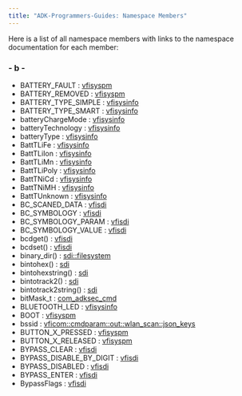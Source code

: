 ```yaml
---
title: "ADK-Programmers-Guides: Namespace Members"
---
```


Here is a list of all namespace members with links to the namespace documentation for each member:

### - b -

- BATTERY_FAULT : <a href="namespacevfisyspm.md#a40ea12a9b19b561cd7403fc1362c49d0a5e65c645140a71ee8680731d117db539">vfisyspm</a>
- BATTERY_REMOVED : <a href="namespacevfisyspm.md#a40ea12a9b19b561cd7403fc1362c49d0a1ed19f741a8e8ca234663d12733a4ac9">vfisyspm</a>
- BATTERY_TYPE_SIMPLE : <a href="namespacevfisysinfo.md#ae805055fa35ecba75726c6df82f11579a3bc2a746a27a56c180b734e3b34985da">vfisysinfo</a>
- BATTERY_TYPE_SMART : <a href="namespacevfisysinfo.md#ae805055fa35ecba75726c6df82f11579ad962f05aa6e67339bfebf84bde009b0b">vfisysinfo</a>
- batteryChargeMode : <a href="namespacevfisysinfo.md#abc77bacf1ef4ca38d5c36d1bd0f0dbc3">vfisysinfo</a>
- batteryTechnology : <a href="namespacevfisysinfo.md#ab1364fb3f15eaef5512f0b2747d4d4d4">vfisysinfo</a>
- batteryType : <a href="namespacevfisysinfo.md#ae805055fa35ecba75726c6df82f11579">vfisysinfo</a>
- BattTLiFe : <a href="namespacevfisysinfo.md#ab1364fb3f15eaef5512f0b2747d4d4d4a4e261ab3ae648ff55e3c15fb47dc2c5f">vfisysinfo</a>
- BattTLiIon : <a href="namespacevfisysinfo.md#ab1364fb3f15eaef5512f0b2747d4d4d4a386032e9ddc5b95eeb11a29f8fe9f7bb">vfisysinfo</a>
- BattTLiMn : <a href="namespacevfisysinfo.md#ab1364fb3f15eaef5512f0b2747d4d4d4a6b2af0b39bca56f0b77c3e3ffdafac22">vfisysinfo</a>
- BattTLiPoly : <a href="namespacevfisysinfo.md#ab1364fb3f15eaef5512f0b2747d4d4d4a69607ea30927e68d969ff200bd6e98ef">vfisysinfo</a>
- BattTNiCd : <a href="namespacevfisysinfo.md#ab1364fb3f15eaef5512f0b2747d4d4d4a973081caa44c433fa76cce4047dfd306">vfisysinfo</a>
- BattTNiMH : <a href="namespacevfisysinfo.md#ab1364fb3f15eaef5512f0b2747d4d4d4a8d31f3140c0b7bb90b95594a0a087600">vfisysinfo</a>
- BattTUnknown : <a href="namespacevfisysinfo.md#ab1364fb3f15eaef5512f0b2747d4d4d4a7edad747b28d7b0bbd4f17184bb367cf">vfisysinfo</a>
- BC_SCANED_DATA : <a href="namespacevfisdi.md#ac9842112c341daedac40f79bbfdd65a4a767be08f029a85a91918485be27b46f1">vfisdi</a>
- BC_SYMBOLOGY : <a href="namespacevfisdi.md#ac9842112c341daedac40f79bbfdd65a4a1059736fbb40ff066d6ab658d61f4410">vfisdi</a>
- BC_SYMBOLOGY_PARAM : <a href="namespacevfisdi.md#ac9842112c341daedac40f79bbfdd65a4aa57fff88111fe55aae8aa8a2cb7e7377">vfisdi</a>
- BC_SYMBOLOGY_VALUE : <a href="namespacevfisdi.md#ac9842112c341daedac40f79bbfdd65a4a1fb94a85226a634e3e75d2e621c29794">vfisdi</a>
- bcdget() : <a href="namespacevfisdi.md#a0e899cfc7577a4b2f8b16aef3ec3017a">vfisdi</a>
- bcdset() : <a href="namespacevfisdi.md#a6d0c9b9881eeb4602b2121ad61bd2d6e">vfisdi</a>
- binary_dir() : <a href="namespacesdi_1_1filesystem.md#a52dd354a0640fd070653611d6de4722b">sdi::filesystem</a>
- bintohex() : <a href="namespacesdi.md#adb43cc15cc5e467d2a32db177abd95ac">sdi</a>
- bintohexstring() : <a href="namespacesdi.md#a36bdbba7b034d5eca9058f51ae40bfd1">sdi</a>
- bintotrack2() : <a href="namespacesdi.md#a8da4aa04db98292e03fb0c769642ac4e">sdi</a>
- bintotrack2string() : <a href="namespacesdi.md#a8836d3db59a0107a55d45c6726967973">sdi</a>
- bitMask_t : <a href="namespacecom__adksec__cmd.md#af79ae13c5f9ec8424f44764288144041">com_adksec_cmd</a>
- BLUETOOTH_LED : <a href="namespacevfisysinfo.md#ab6831a7d06c0a2bc69f9b024f6445a80acab8266e75d4b9e130cee4674862638e">vfisysinfo</a>
- BOOT : <a href="namespacevfisyspm.md#ad6865f9a76c1985e26c2e86719fc674aaee429d2b18e984f9be3d8a35ab58f77f">vfisyspm</a>
- bssid : <a href="namespacevficom_1_1cmdparam_1_1out_1_1wlan__scan_1_1json__keys.md#afb3575d386e9da9e5e13a0a1c2768bb1">vficom::cmdparam::out::wlan_scan::json_keys</a>
- BUTTON_X_PRESSED : <a href="namespacevfisyspm.md#a40ea12a9b19b561cd7403fc1362c49d0a9e4ddc0c463fc8a8e52d052738ce8f7f">vfisyspm</a>
- BUTTON_X_RELEASED : <a href="namespacevfisyspm.md#a40ea12a9b19b561cd7403fc1362c49d0aa715b70b669df8305b1bc85e13c3bf17">vfisyspm</a>
- BYPASS_CLEAR : <a href="namespacevfisdi.md#a7f70949d162e40270307b2aaf481e2b2a67959c2ab95ddafd4822d9fb1c0ad751">vfisdi</a>
- BYPASS_DISABLE_BY_DIGIT : <a href="namespacevfisdi.md#a7f70949d162e40270307b2aaf481e2b2a57a581b03d47b07b89d3ab1d4edc096e">vfisdi</a>
- BYPASS_DISABLED : <a href="namespacevfisdi.md#a7f70949d162e40270307b2aaf481e2b2ac8b620f3612cc9f6539913ac47545459">vfisdi</a>
- BYPASS_ENTER : <a href="namespacevfisdi.md#a7f70949d162e40270307b2aaf481e2b2ac973f714f5439890b48ac2304eca778c">vfisdi</a>
- BypassFlags : <a href="namespacevfisdi.md#a7f70949d162e40270307b2aaf481e2b2">vfisdi</a>
